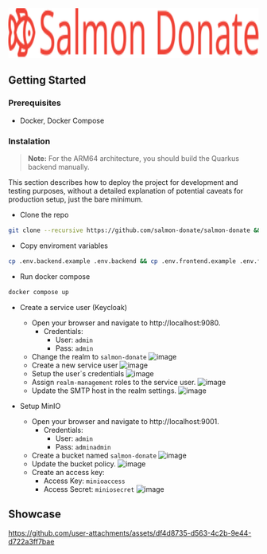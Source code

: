 <div align="center">
  <a href="https://salmondonate.com">
    <img src="https://raw.githubusercontent.com/salmon-donate/.github/refs/heads/main/salmon-donate-logo-with-name.svg" alt="Logo" width="600" height="100">
  </a>
</div>

## Getting Started

### Prerequisites
- Docker, Docker Compose

### Instalation
> **Note:** For the ARM64 architecture, you should build the Quarkus backend manually.

This section describes how to deploy the project for development and testing purposes, without a detailed explanation of potential caveats for production setup, just the bare minimum.

- Clone the repo
```sh
git clone --recursive https://github.com/salmon-donate/salmon-donate && cd salmon-donate
```

- Copy enviroment variables
```sh
cp .env.backend.example .env.backend && cp .env.frontend.example .env.frontend
```

- Run docker compose 
```sh
docker compose up
```

- Create a service user (Keycloak)
  - Open your browser and navigate to http://localhost:9080.
    - Credentials: 
      - User: `admin`
      - Pass: `admin`
  - Change the realm to `salmon-donate`
    ![image](https://github.com/user-attachments/assets/e22fb4af-f80a-4294-8b39-8df459b66251)
  - Create a new service user
    ![image](https://github.com/user-attachments/assets/96747711-7666-4d8d-b7db-c484a9b9fd99)
  - Setup the user`s credentials
    ![image](https://github.com/user-attachments/assets/54db9bf6-78c3-4fa9-83eb-cbd81b81e50f)
  - Assign `realm-management` roles to the service user.
    ![image](https://github.com/user-attachments/assets/c732b4c0-dae6-4fbf-a91a-60967640ce25)
  - Update the SMTP host in the realm settings.
    ![image](https://github.com/user-attachments/assets/6b29f343-9a4d-453a-9b56-0a03cec0b169)


- Setup MinIO
  - Open your browser and navigate to http://localhost:9001.
    - Credentials:
      - User: `admin`
      - Pass: `adminadmin`
  - Create a bucket named `salmon-donate`
    ![image](https://github.com/user-attachments/assets/379e506e-4355-4aab-9b34-ca95dd1a917b)
  - Update the bucket policy.
    ![image](https://github.com/user-attachments/assets/573b5fe0-ce03-4367-bdb1-5cd97a2f288b)
  - Create an access key:
    - Access Key: `minioaccess`
    - Access Secret: `miniosecret`
    ![image](https://github.com/user-attachments/assets/e8637539-9d3d-49ff-9336-e31a67826daf)

## Showcase
https://github.com/user-attachments/assets/df4d8735-d563-4c2b-9e44-d722a3ff7bae



